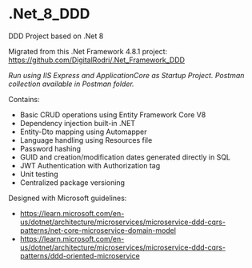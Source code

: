 # .Net_8_DDD
DDD Project based on .Net 8

Migrated from this .Net Framework 4.8.1 project: https://github.com/DigitalRodri/.Net_Framework_DDD

*Run using IIS Express and ApplicationCore as Startup Project.*
*Postman collection available in Postman folder.*

Contains:
* Basic CRUD operations using Entity Framework Core V8
* Dependency injection built-in .NET
* Entity-Dto mapping using Automapper
* Language handling using Resources file
* Password hashing
* GUID and creation/modification dates generated directly in SQL
* JWT Authentication with Authorization tag
* Unit testing
* Centralized package versioning

Designed with Microsoft guidelines: 
* https://learn.microsoft.com/en-us/dotnet/architecture/microservices/microservice-ddd-cqrs-patterns/net-core-microservice-domain-model
* https://learn.microsoft.com/en-us/dotnet/architecture/microservices/microservice-ddd-cqrs-patterns/ddd-oriented-microservice
